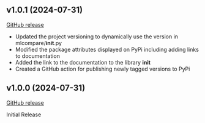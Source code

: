 ## v1.0.1 (2024-07-31)

[GitHub release](https://github.com/MitchMedeiros/MLCompare/tag/v1.0.1)

- Updated the project versioning to dynamically use the version in mlcompare/__init__.py
- Modified the package attributes displayed on PyPi including adding links to documentation
- Added the link to the documentation to the library __init__
- Created a GitHub action for publishing newly tagged versions to PyPi

## v1.0.0 (2024-07-31)

[GitHub release](https://github.com/MitchMedeiros/MLCompare/tag/v1.0.0)

Initial Release

